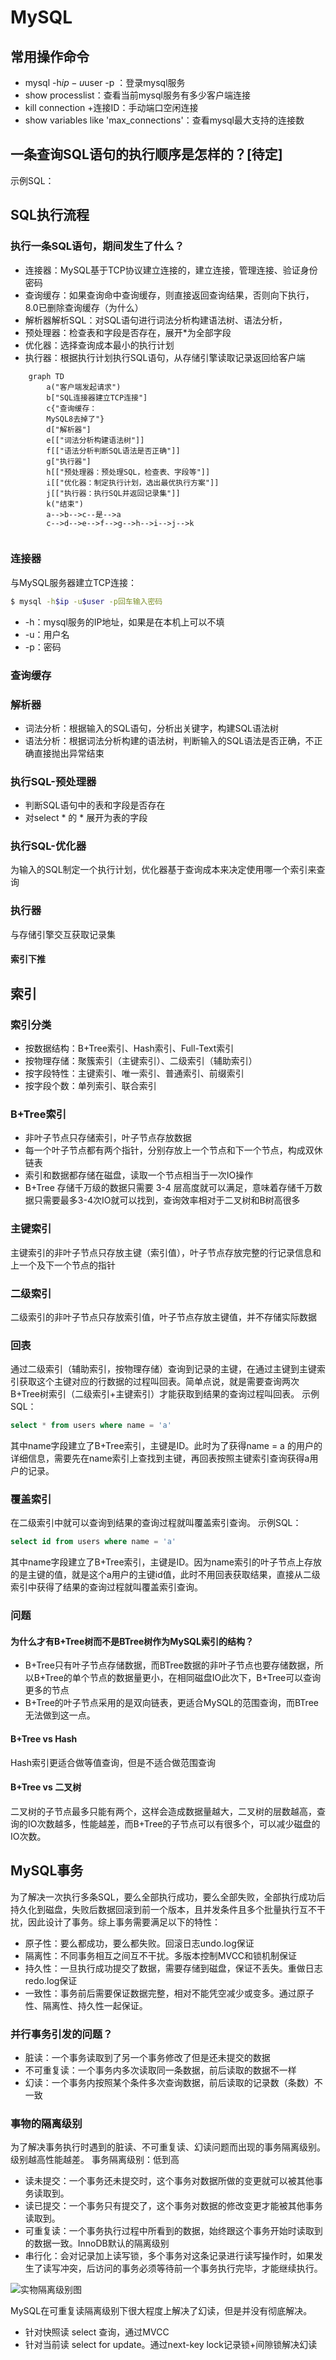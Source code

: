# MySQL

## 常用操作命令
- mysql -h$ip -u$user -p ：登录mysql服务
- show processlist：查看当前mysql服务有多少客户端连接
- kill connection +连接ID：手动端口空闲连接
- show variables like 'max_connections'：查看mysql最大支持的连接数

## 一条查询SQL语句的执行顺序是怎样的？[待定]
示例SQL：

## SQL执行流程
### 执行一条SQL语句，期间发生了什么？
- 连接器：MySQL基于TCP协议建立连接的，建立连接，管理连接、验证身份密码
- 查询缓存：如果查询命中查询缓存，则直接返回查询结果，否则向下执行，8.0已删除查询缓存（为什么）
- 解析器解析SQL：对SQL语句进行词法分析构建语法树、语法分析，
- 预处理器：检查表和字段是否存在，展开*为全部字段
- 优化器：选择查询成本最小的执行计划
- 执行器：根据执行计划执行SQL语句，从存储引擎读取记录返回给客户端

```mermaid
    graph TD
        a("客户端发起请求")
        b["SQL连接器建立TCP连接"]
        c{"查询缓存：
        MySQL8去掉了"}
        d["解析器"]
        e[["词法分析构建语法树"]]
        f[["语法分析判断SQL语法是否正确"]]
        g["执行器"]
        h[["预处理器：预处理SQL，检查表、字段等"]]
        i[["优化器：制定执行计划，选出最优执行方案"]]
        j[["执行器：执行SQL并返回记录集"]]
        k("结束")
        a-->b-->c--是-->a
        c-->d-->e-->f-->g-->h-->i-->j-->k
        
```


### 连接器
与MySQL服务器建立TCP连接：
```bash
$ mysql -h$ip -u$user -p回车输入密码
```
- -h：mysql服务的IP地址，如果是在本机上可以不填
- -u：用户名
- -p：密码

### 查询缓存

### 解析器
- 词法分析：根据输入的SQL语句，分析出关键字，构建SQL语法树
- 语法分析：根据词法分析构建的语法树，判断输入的SQL语法是否正确，不正确直接抛出异常结束

### 执行SQL-预处理器
- 判断SQL语句中的表和字段是否存在
- 对select * 的 * 展开为表的字段

### 执行SQL-优化器
为输入的SQL制定一个执行计划，优化器基于查询成本来决定使用哪一个索引来查询

### 执行器
与存储引擎交互获取记录集

#### 索引下推

## 索引
### 索引分类
- 按数据结构：B+Tree索引、Hash索引、Full-Text索引
- 按物理存储：聚簇索引（主键索引）、二级索引（辅助索引）
- 按字段特性：主键索引、唯一索引、普通索引、前缀索引
- 按字段个数：单列索引、联合索引

### B+Tree索引
- 非叶子节点只存储索引，叶子节点存放数据
- 每一个叶子节点都有两个指针，分别存放上一个节点和下一个节点，构成双休链表
- 索引和数据都存储在磁盘，读取一个节点相当于一次IO操作
- B+Tree 存储千万级的数据只需要 3-4 层高度就可以满足，意味着存储千万数据只需要最多3-4次IO就可以找到，查询效率相对于二叉树和B树高很多


### 主键索引
主键索引的非叶子节点只存放主键（索引值），叶子节点存放完整的行记录信息和上一个及下一个节点的指针

### 二级索引
二级索引的非叶子节点只存放索引值，叶子节点存放主键值，并不存储实际数据

### 回表
通过二级索引（辅助索引，按物理存储）查询到记录的主键，在通过主键到主键索引获取这个主键对应的行数据的过程叫回表。简单点说，就是需要查询两次B+Tree树索引（二级索引+主键索引）才能获取到结果的查询过程叫回表。
示例SQL：
```sql
select * from users where name = 'a'
```
其中name字段建立了B+Tree索引，主键是ID。此时为了获得name = a 的用户的详细信息，需要先在name索引上查找到主键，再回表按照主键索引查询获得a用户的记录。

### 覆盖索引
在二级索引中就可以查询到结果的查询过程就叫覆盖索引查询。
示例SQL：
```sql
select id from users where name = 'a'
```
其中name字段建立了B+Tree索引，主键是ID。因为name索引的叶子节点上存放的是主键的值，就是这个a用户的主键id值，此时不用回表获取结果，直接从二级索引中获得了结果的查询过程就叫覆盖索引查询。

### 问题

#### 为什么才有B+Tree树而不是BTree树作为MySQL索引的结构？
- B+Tree只有叶子节点存储数据，而BTree数据的非叶子节点也要存储数据，所以B+Tree的单个节点的数据量更小，在相同磁盘IO此次下，B+Tree可以查询更多的节点
- B+Tree的叶子节点采用的是双向链表，更适合MySQL的范围查询，而BTree无法做到这一点。

#### B+Tree vs Hash
Hash索引更适合做等值查询，但是不适合做范围查询


#### B+Tree vs 二叉树
二叉树的子节点最多只能有两个，这样会造成数据量越大，二叉树的层数越高，查询的IO次数越多，性能越差，而B+Tree的子节点可以有很多个，可以减少磁盘的IO次数。


## MySQL事务
为了解决一次执行多条SQL，要么全部执行成功，要么全部失败，全部执行成功后持久化到磁盘，失败后数据回滚到前一个版本，且并发条件且多个批量执行互不干扰，因此设计了事务。综上事务需要满足以下的特性：
- 原子性：要么都成功，要么都失败。回滚日志undo.log保证
- 隔离性：不同事务相互之间互不干扰。多版本控制MVCC和锁机制保证
- 持久性：一旦执行成功提交了数据，需要存储到磁盘，保证不丢失。重做日志redo.log保证
- 一致性：事务前后需要保证数据完整，相对不能凭空减少或变多。通过原子性、隔离性、持久性一起保证。

### 并行事务引发的问题？
- 脏读：一个事务读取到了另一个事务修改了但是还未提交的数据
- 不可重复读：一个事务内多次读取同一条数据，前后读取的数据不一样
- 幻读：一个事务内按照某个条件多次查询数据，前后读取的记录数（条数）不一致

### 事物的隔离级别
为了解决事务执行时遇到的脏读、不可重复读、幻读问题而出现的事务隔离级别。级别越高性能越差。
事务隔离级别：低到高
- 读未提交：一个事务还未提交时，这个事务对数据所做的变更就可以被其他事务读取到。
- 读已提交：一个事务只有提交了，这个事务对数据的修改变更才能被其他事务读取到。
- 可重复读：一个事务执行过程中所看到的数据，始终跟这个事务开始时读取到的数据一致。InnoDB默认的隔离级别
- 串行化：会对记录加上读写锁，多个事务对这条记录进行读写操作时，如果发生了读写冲突，后访问的事务必须等待前一个事务执行完毕，才能继续执行。

![实物隔离级别图](./imgs/mysql_shiwugelijibie.png)

MySQL在可重复读隔离级别下很大程度上解决了幻读，但是并没有彻底解决。
- 针对快照读 select 查询，通过MVCC
- 针对当前读 select for update。通过next-key lock记录锁+间隙锁解决幻读